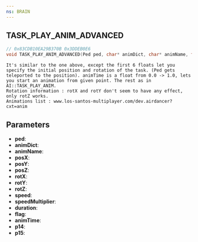 ```yaml
---
ns: BRAIN
---
```

## TASK_PLAY_ANIM_ADVANCED

```c
// 0x83CDB10EA29B370B 0x3DDEB0E6
void TASK_PLAY_ANIM_ADVANCED(Ped ped, char* animDict, char* animName, float posX, float posY, float posZ, float rotX, float rotY, float rotZ, float speed, float speedMultiplier, int duration, Any flag, float animTime, Any p14, Any p15);
```

```
It's similar to the one above, except the first 6 floats let you specify the initial position and rotation of the task. (Ped gets teleported to the position). animTime is a float from 0.0 -> 1.0, lets you start an animation from given point. The rest as in AI::TASK_PLAY_ANIM.   
Rotation information : rotX and rotY don't seem to have any effect, only rotZ works.  
Animations list : www.los-santos-multiplayer.com/dev.airdancer?cxt=anim  
```

## Parameters
* **ped**: 
* **animDict**: 
* **animName**: 
* **posX**: 
* **posY**: 
* **posZ**: 
* **rotX**: 
* **rotY**: 
* **rotZ**: 
* **speed**: 
* **speedMultiplier**: 
* **duration**: 
* **flag**: 
* **animTime**: 
* **p14**: 
* **p15**: 

